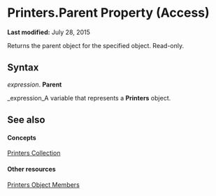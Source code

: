 
# Printers.Parent Property (Access)

 **Last modified:** July 28, 2015

Returns the parent object for the specified object. Read-only.

## Syntax

 _expression_. **Parent**

 _expression_A variable that represents a  **Printers** object.


## See also


#### Concepts


 [Printers Collection](5200c507-75ae-f9a8-c737-c28e175e7ea4.md)
#### Other resources


 [Printers Object Members](e878dc05-b84e-da93-37b3-e8d56b776891.md)

